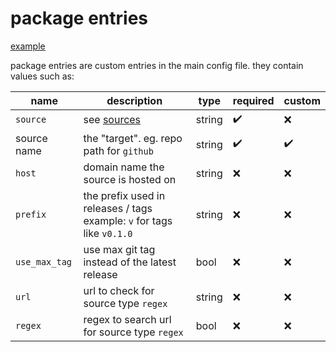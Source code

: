 # package entries
[example](https://github.com/adamperkowski/nvrs/blob/main/nvrs.toml#L12-L15)

package entries are custom entries in the main config file. they contain values such as:

| name          | description                                                                     | type   | required | custom |
|---------------|---------------------------------------------------------------------------------|--------|----------|--------|
| `source`      | see [sources](https://github.com/adamperkowski/nvrs?tab=readme-ov-file#sources) | string | ✔️       | ❌     |
| source name   | the "target". eg. repo path for `github`                                        | string | ✔️       | ✔️     |
| `host`        | domain name the source is hosted on                                             | string | ❌       | ❌     |
| `prefix`      | the prefix used in releases / tags<br>example: `v` for tags like `v0.1.0`       | string | ❌       | ❌     |
| `use_max_tag` | use max git tag instead of the latest release                                   | bool   | ❌       | ❌     |
| `url`         | url to check for source type `regex`                                            | string | ❌       | ❌     |
| `regex`       | regex to search url for source type `regex`                                     | bool   | ❌       | ❌     |
